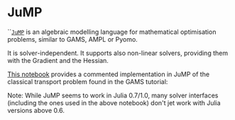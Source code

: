 # JuMP

\`\`[`JuMP`](https://github.com/JuliaOpt/JuMP.jl) is an algebraic modelling language for mathematical optimisation problems, similar to GAMS, AMPL or Pyomo.

It is solver-independent. It supports also non-linear solvers, providing them with the Gradient and the Hessian.

[This notebook](http://nbviewer.jupyter.org/github/sylvaticus/juliatutorial/blob/master/assets/JuMP.ipynb) provides a commented implementation in JuMP of the classical transport problem found in the GAMS tutorial:

Note: While JuMP seems to work in Julia 0.7/1.0, many solver interfaces \(including the ones used in the above notebook\) don't jet work with Julia versions above 0.6.

